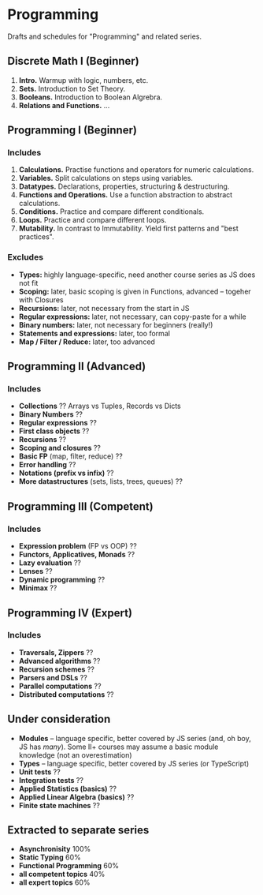 # Programming
 
Drafts and schedules for "Programming" and related series.

## Discrete Math I (Beginner)

1. **Intro.** Warmup with logic, numbers, etc.
2. **Sets.** Introduction to Set Theory.
3. **Booleans.** Introduction to Boolean Algrebra. 
3. **Relations and Functions.** ...

## Programming I (Beginner)

### Includes

1. **Calculations.** Practise functions and operators for numeric calculations.
2. **Variables.** Split calculations on steps using variables.
3. **Datatypes.** Declarations, properties, structuring & destructuring.
4. **Functions and Operations.** Use a function abstraction to abstract calculations.
5. **Conditions.** Practice and compare different conditionals.
6. **Loops.** Practice and compare different loops.
7. **Mutability.** In contrast to Immutability. Yield first patterns and "best practices".

### Excludes

- **Types:** highly language-specific, need another course series as JS does not fit
- **Scoping:** later, basic scoping is given in Functions, advanced – togeher with Closures
- **Recursions:** later, not necessary from the start in JS
- **Regular expressions:** later, not necessary, can copy-paste for a while
- **Binary numbers:** later, not necessary for beginners (really!)
- **Statements and expressions:** later, too formal
- **Map / Filter / Reduce:** later, too advanced

## Programming II (Advanced)

### Includes

- **Collections** ?? Arrays vs Tuples, Records vs Dicts
- **Binary Numbers** ??
- **Regular expressions** ??
- **First class objects** ??
- **Recursions** ??
- **Scoping and closures** ??
- **Basic FP** (map, filter, reduce) ??
- **Error handling** ??
- **Notations (prefix vs infix)** ??
- **More datastructures** (sets, lists, trees, queues) ??

## Programming III (Competent)

### Includes

- **Expression problem** (FP vs OOP) ??
- **Functors, Applicatives, Monads** ??
- **Lazy evaluation** ??
- **Lenses** ??
- **Dynamic programming** ??
- **Minimax** ??

## Programming IV (Expert)

### Includes

- **Traversals, Zippers** ??
- **Advanced algorithms** ??
- **Recursion schemes** ??
- **Parsers and DSLs** ??
- **Parallel computations** ??
- **Distributed computations** ??

## Under consideration

- **Modules** – language specific, better covered by JS series (and, oh boy, JS has *many*). Some II+ courses may assume a basic module knowledge (not an overestimation)
- **Types** – language specific, better covered by JS series (or TypeScript)
- **Unit tests** ??
- **Integration tests** ??
- **Applied Statistics (basics)** ??
- **Applied Linear Algebra (basics)** ??
- **Finite state machines** ??

## Extracted to separate series

- **Asynchronisity** 100%
- **Static Typing** 60%
- **Functional Programming** 60%
- **__all competent topics__** 40%
- **__all expert topics__** 60%
